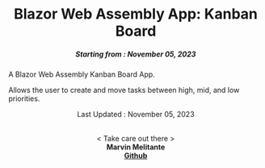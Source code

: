 <h1 align="center"> 
Blazor Web Assembly App: Kanban Board
</h1>
<h5 align="center">
Starting from : November 05, 2023
</h5>

<p align="left">A Blazor Web Assembly Kanban Board App.</p>
<p align="left">Allows the user to create and move tasks between high, mid, and low priorities.</p>

<p align="center">
Last Updated : November 05, 2023
</p>

<p align="center">

<br>
< Take care out there >
<br>
<b>Marvin Melitante<b>
<br>
<a href="https://github.com/mK-zero">Github</a>
</p>